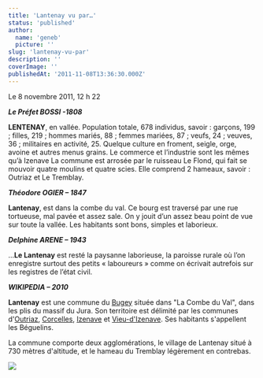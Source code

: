 ```yaml
---
title: 'Lantenay vu par…'
status: 'published'
author:
  name: 'geneb'
  picture: ''
slug: 'lantenay-vu-par'
description: ''
coverImage: ''
publishedAt: '2011-11-08T13:36:30.000Z'
---
```


Le 8 novembre 2011, 12 h 22

***Le Préfet BOSSI -1808***

**LENTENAY**, en vallée. Population totale, 678 individus, savoir : garçons, 199 ; filles, 219 ; hommes mariés, 88 ; femmes mariées, 87 ; veufs, 24 ; veuves, 36 ; militaires en activité, 25. Quelque culture en froment, seigle, orge, avoine et autres menus grains. Le commerce et l’industrie sont les mêmes qu’à Izenave La commune est arrosée par le ruisseau Le Flond, qui fait se mouvoir quatre moulins et quatre scies. Elle comprend 2 hameaux, savoir : Outriaz et Le Tremblay.

***Théodore OGIER – 1847***

**Lantenay**, est dans la combe du val. Ce bourg est traversé par une rue tortueuse, mal pavée et assez sale. On y jouit d’un assez beau point de vue sur toute la vallée. Les habitants sont bons, simples et laborieux.

***Delphine ARENE – 1943***

…**Le Lantenay** est resté la paysanne laborieuse, la paroisse rurale où l’on enregistre surtout des petits « laboureurs » comme on écrivait autrefois sur les registres de l’état civil.

***WIKIPEDIA – 2010***

**Lantenay** est une commune du [Bugey](http://fr.wikipedia.org/wiki/Bugey) située dans "La Combe du Val", dans les plis du massif du Jura. Son territoire est délimité par les communes d'[Outriaz](http://fr.wikipedia.org/wiki/Outriaz), [Corcelles](http://fr.wikipedia.org/wiki/Corcelles_\(Ain\)), [Izenave](http://fr.wikipedia.org/wiki/Izenave) et [Vieu-d'Izenave](http://fr.wikipedia.org/wiki/Vieu-d%27Izenave). Ses habitants s'appellent les Béguelins.

La commune comporte deux agglomérations, le village de Lantenay situé à 730 mètres d'altitude, et le hameau du Tremblay légèrement en contrebas.

![](/img/beguelins/image-M0Nj.png)
